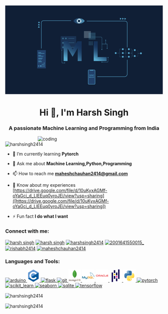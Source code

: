 ![logo](https://github.com/harshsingh2414/harshsingh2414/blob/main/Automated-Machine-Learning.gif)
<h1 align="center">Hi 👋, I'm Harsh Singh</h1>
<h3 align="center">A passionate Machine Learning and Programming from India</h3>
<img align="right"alt="coding"width="400"src="https://user-images.githubusercontent.com/69011963/137184767-79a13ec7-1bb3-4341-a6da-3a149c9c159a.gif">
<p align="left">
<p align="left"> <img src="https://komarev.com/ghpvc/?username=harshsingh2414&label=Profile%20views&color=0e75b6&style=flat" alt="harshsingh2414" /> </p>

- 🌱 I’m currently learning **Pytorch**

- 💬 Ask me about **Machine Learning,Python,Programming**

- 📫 How to reach me **maheshchauhan2414@gmail.com**

- 📄 Know about my experiences [https://drive.google.com/file/d/10uKyxAGMf-oYaGci_d_LlEEuq0yroJEi/view?usp=sharing]([https://drive.google.com/file/d/10uKyxAGMf-oYaGci_d_LlEEuq0yroJEi/view?usp=sharing])

- ⚡ Fun fact **I do what I want**

<h3 align="left">Connect with me:</h3>

<a href="https://linkedin.com/in/harsh singh" target="blank"><img align="center" src="https://raw.githubusercontent.com/rahuldkjain/github-profile-readme-generator/master/src/images/icons/Social/linked-in-alt.svg" alt="harsh singh" height="30" width="40" /></a>
<a href="https://fb.com/harsh singh" target="blank"><img align="center" src="https://raw.githubusercontent.com/rahuldkjain/github-profile-readme-generator/master/src/images/icons/Social/facebook.svg" alt="harsh singh" height="30" width="40" /></a>
<a href="https://instagram.com/harshsingh2414" target="blank"><img align="center" src="https://raw.githubusercontent.com/rahuldkjain/github-profile-readme-generator/master/src/images/icons/Social/instagram.svg" alt="harshsingh2414" height="30" width="40" /></a>
<a href="https://www.hackerrank.com/2001641550015_" target="blank"><img align="center" src="https://raw.githubusercontent.com/rahuldkjain/github-profile-readme-generator/master/src/images/icons/Social/hackerrank.svg" alt="2001641550015_" height="30" width="40" /></a>
<a href="https://leetcode.com/u/rishabh2414/" target="blank"><img align="center" src="https://raw.githubusercontent.com/rahuldkjain/github-profile-readme-generator/master/src/images/icons/Social/leet-code.svg" alt="rishabh2414" height="30" width="40" /></a>
<a href="https://auth.geeksforgeeks.org/user/maheshchauhan2414" target="blank"><img align="center" src="https://raw.githubusercontent.com/rahuldkjain/github-profile-readme-generator/master/src/images/icons/Social/geeks-for-geeks.svg" alt="maheshchauhan2414" height="30" width="40" /></a>
</p>

<h3 align="left">Languages and Tools:</h3>
<p align="left"> <a href="https://www.arduino.cc/" target="_blank" rel="noreferrer"> <img src="https://cdn.worldvectorlogo.com/logos/arduino-1.svg" alt="arduino" width="40" height="40"/> </a> <a href="https://www.cprogramming.com/" target="_blank" rel="noreferrer"> <img src="https://raw.githubusercontent.com/devicons/devicon/master/icons/c/c-original.svg" alt="c" width="40" height="40"/> </a> <a href="https://flask.palletsprojects.com/" target="_blank" rel="noreferrer"> <img src="https://www.vectorlogo.zone/logos/pocoo_flask/pocoo_flask-icon.svg" alt="flask" width="40" height="40"/> </a> <a href="https://git-scm.com/" target="_blank" rel="noreferrer"> <img src="https://www.vectorlogo.zone/logos/git-scm/git-scm-icon.svg" alt="git" width="40" height="40"/> </a> <a href="https://www.mongodb.com/" target="_blank" rel="noreferrer"> <img src="https://raw.githubusercontent.com/devicons/devicon/master/icons/mongodb/mongodb-original-wordmark.svg" alt="mongodb" width="40" height="40"/> </a> <a href="https://www.mysql.com/" target="_blank" rel="noreferrer"> <img src="https://raw.githubusercontent.com/devicons/devicon/master/icons/mysql/mysql-original-wordmark.svg" alt="mysql" width="40" height="40"/> </a> <a href="https://www.oracle.com/" target="_blank" rel="noreferrer"> <img src="https://raw.githubusercontent.com/devicons/devicon/master/icons/oracle/oracle-original.svg" alt="oracle" width="40" height="40"/> </a> <a href="https://pandas.pydata.org/" target="_blank" rel="noreferrer"> <img src="https://raw.githubusercontent.com/devicons/devicon/2ae2a900d2f041da66e950e4d48052658d850630/icons/pandas/pandas-original.svg" alt="pandas" width="40" height="40"/> </a> <a href="https://www.python.org" target="_blank" rel="noreferrer"> <img src="https://raw.githubusercontent.com/devicons/devicon/master/icons/python/python-original.svg" alt="python" width="40" height="40"/> </a> <a href="https://pytorch.org/" target="_blank" rel="noreferrer"> <img src="https://www.vectorlogo.zone/logos/pytorch/pytorch-icon.svg" alt="pytorch" width="40" height="40"/> </a> <a href="https://scikit-learn.org/" target="_blank" rel="noreferrer"> <img src="https://upload.wikimedia.org/wikipedia/commons/0/05/Scikit_learn_logo_small.svg" alt="scikit_learn" width="40" height="40"/> </a> <a href="https://seaborn.pydata.org/" target="_blank" rel="noreferrer"> <img src="https://seaborn.pydata.org/_images/logo-mark-lightbg.svg" alt="seaborn" width="40" height="40"/> </a> <a href="https://www.sqlite.org/" target="_blank" rel="noreferrer"> <img src="https://www.vectorlogo.zone/logos/sqlite/sqlite-icon.svg" alt="sqlite" width="40" height="40"/> </a> <a href="https://www.tensorflow.org" target="_blank" rel="noreferrer"> <img src="https://www.vectorlogo.zone/logos/tensorflow/tensorflow-icon.svg" alt="tensorflow" width="40" height="40"/> </a> </p>

<p><img align="center" src="https://github-readme-stats.vercel.app/api/top-langs?username=harshsingh2414&show_icons=true&locale=en&layout=compact" alt="harshsingh2414" /></p>

<p><img align="center" src="https://github-readme-streak-stats.herokuapp.com/?user=harshsingh2414&" alt="harshsingh2414" /></p>
